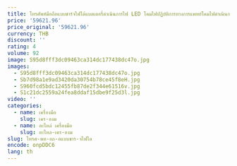 ```yaml
---
title: โทรศัพท์มือถือแบบชาร์จไฟได้แบตเตอรี่ดําเนินการไฟ LED โคมไฟปฏิบัติการทางการแพทย์โคมไฟดําเนินการ LED โคมไฟไร้เงา
price: '59621.96'
price_original: '59621.96'
currency: THB
discount: ''
rating: 4
volume: 92
image: S95d8fff3dc09463ca314dc177438dc47o.jpg
images:
  - S95d8fff3dc09463ca314dc177438dc47o.jpg
  - Sb7d98a1e9ad3420da30754b78ce45f8eH.jpg
  - S960fcd5bdc12455fb87de2f344e61516v.jpg
  - S1c21dc2559a24fea8ddaf15dbe9f25d3l.jpg
video: ''
categories:
  - name: เครื่องมือ
    slug: เคร-องม
  - name: อะไหล่ เครื่องมือ
    slug: อะไหล-เคร-องม
slug: โทรศ-พท-อถ-อแบบชาร-จไฟได
encode: onpDDC6
lang: th
---
```

  